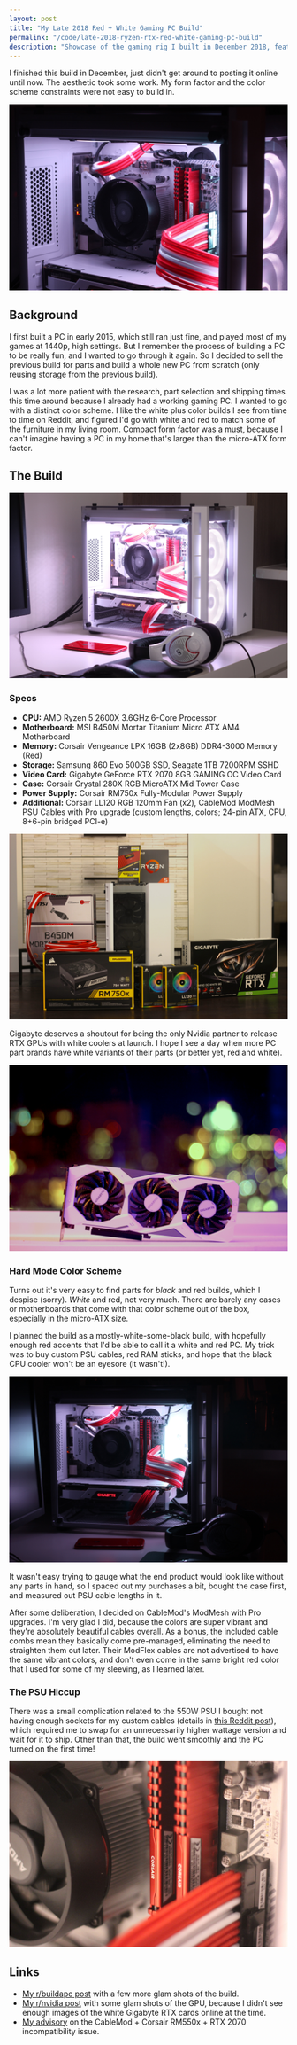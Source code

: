 ```yaml
---
layout: post
title: "My Late 2018 Red + White Gaming PC Build"
permalink: "/code/late-2018-ryzen-rtx-red-white-gaming-pc-build"
description: "Showcase of the gaming rig I built in December 2018, featuring Ryzen, RTX, and a slick red-and-white color scheme."
---
```


I finished this build in December, just didn't get around to posting it online until now. The aesthetic took some work. My form factor and the color scheme constraints were not easy to build in.

![](/assets/reviews/2018-pc-build-hero.jpg)

<!--more-->

## Background

I first built a PC in early 2015, which still ran just fine, and played most of my games at 1440p, high settings. But I remember the process of building a PC to be really fun, and I wanted to go through it again. So I decided to sell the previous build for parts and build a whole new PC from scratch (only reusing storage from the previous build).

I was a lot more patient with the research, part selection and shipping times this time around because I already had a working gaming PC. I wanted to go with a distinct color scheme. I like the white plus color builds I see from time to time on Reddit, and figured I'd go with white and red to match some of the furniture in my living room. Compact form factor was a must, because I can't imagine having a PC in my home that's larger than the micro-ATX form factor.

## The Build

![](/assets/reviews/2018-pc-build-dazzle.jpg)

### Specs

- **CPU:** AMD Ryzen 5 2600X 3.6GHz 6-Core Processor
- **Motherboard:** MSI B450M Mortar Titanium Micro ATX AM4 Motherboard
- **Memory:** Corsair Vengeance LPX 16GB (2x8GB) DDR4-3000 Memory (Red)
- **Storage:** Samsung 860 Evo 500GB SSD, Seagate 1TB 7200RPM SSHD
- **Video Card:** Gigabyte GeForce RTX 2070 8GB GAMING OC Video Card
- **Case:** Corsair Crystal 280X RGB MicroATX Mid Tower Case
- **Power Supply:** Corsair RM750x Fully-Modular Power Supply
- **Additional:** Corsair LL120 RGB 120mm Fan (x2), CableMod ModMesh PSU Cables with Pro upgrade (custom lengths, colors; 24-pin ATX, CPU, 8+6-pin bridged PCI-e)

![](/assets/reviews/2018-pc-build-parts.jpg)

Gigabyte deserves a shoutout for being the only Nvidia partner to release RTX GPUs with white coolers at launch. I hope I see a day when more PC part brands have white variants of their parts (or better yet, red and white).

![](/assets/reviews/2018-pc-build-gpu.jpg)

### Hard Mode Color Scheme

Turns out it's very easy to find parts for *black* and red builds, which I despise (sorry). *White* and red, not very much. There are barely any cases or motherboards that come with that color scheme out of the box, especially in the micro-ATX size.

I planned the build as a mostly-white-some-black build, with hopefully enough red accents that I'd be able to call it a white and red PC. My trick was to buy custom PSU cables, red RAM sticks, and hope that the black CPU cooler won't be an eyesore (it wasn't!).

![](/assets/reviews/2018-pc-build-dark.jpg)

It wasn't easy trying to gauge what the end product would look like without any parts in hand, so I spaced out my purchases a bit, bought the case first, and measured out PSU cable lengths in it.

After some deliberation, I decided on CableMod's ModMesh with Pro upgrades. I'm very glad I did, because the colors are super vibrant and they're absolutely beautiful cables overall. As a bonus, the included cable combs mean they basically come pre-managed, eliminating the need to straighten them out later. Their ModFlex cables are not advertised to have the same vibrant colors, and don't even come in the same bright red color that I used for some of my sleeving, as I learned later.

### The PSU Hiccup

There was a small complication related to the 550W PSU I bought not having enough sockets for my custom cables (details in [this Reddit post](https://redd.it/a24mzj)), which required me to swap for an unnecessarily higher wattage version and wait for it to ship. Other than that, the build went smoothly and the PC turned on the first time!

![](/assets/reviews/2018-pc-build-internal-closeup.jpg)

## Links

- [My r/buildapc post](https://redd.it/am7s9k) with a few more glam shots of the build.
- [My r/nvidia post](https://redd.it/9wmjyv) with some glam shots of the GPU, because I didn't see enough images of the white Gigabyte RTX cards online at the time.
- [My advisory](https://redd.it/a24mzj) on the CableMod + Corsair RM550x + RTX 2070 incompatibility issue.

